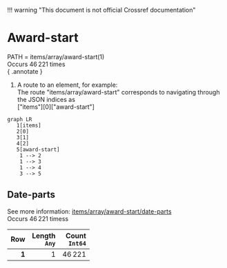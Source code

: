 !!! warning "This document is not official Crossref documentation"
# Award-start
PATH = items/array/award-start(1)  
Occurs 46 221 times  
{ .annotate }

1. A route to an element, for example:  
   The route "items/array/award-start" corresponds to navigating through the JSON indices as  
   ["items"][0]["award-start"]  

```mermaid
graph LR
   1[items]
   2[0]
   3[1]
   4[2]
   5[award-start]
    1 --> 2
    1 --> 3
    1 --> 4
    3 --> 5
```


## Date-parts
See more information: [items/array/award-start/date-parts](date-parts/index.md)  
Occurs 46 221 timess  

| **Row** | **Length**<br>`Any` | **Count**<br>`Int64` |
|--------:|--------------------:|---------------------:|
| **1**   | 1                   | 46 221               |

